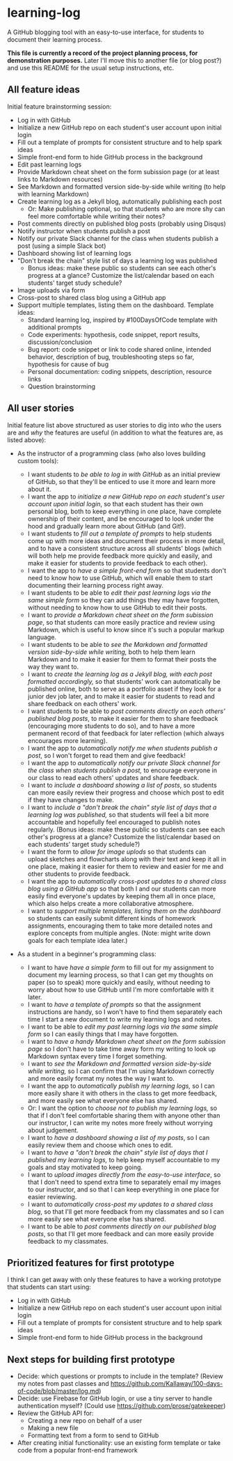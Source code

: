 # learning-log
A GitHub blogging tool with an easy-to-use interface, for students to document their learning process.

**This file is currently a record of the project planning process, for demonstration purposes.** Later I'll move this to another file (or blog post?) and use this README for the usual setup instructions, etc.

## All feature ideas

Initial feature brainstorming session:

- Log in with GitHub
- Initialize a new GitHub repo on each student's user account upon initial login
- Fill out a template of prompts for consistent structure and to help spark ideas
- Simple front-end form to hide GitHub process in the background
- Edit past learning logs
- Provide Markdown cheat sheet on the form subission page (or at least links to Markdown resources)
- See Markdown and formatted version side-by-side while writing (to help with learning Markdown)
- Create learning log as a Jekyll blog, automatically publishing each post
  - Or: Make publishing optional, so that students who are more shy can feel more comfortable while writing their notes?
- Post comments directly on published blog posts (probably using Disqus)
- Notify instructor when students publish a post
- Notify our private Slack channel for the class when students publish a post (using a simple Slack bot)
- Dashboard showing list of learning logs
- "Don't break the chain" style list of days a learning log was published
  - Bonus ideas: make these public so students can see each other's progress at a glance? Customize the list/calendar based on each students' target study schedule?
- Image uploads via form
- Cross-post to shared class blog using a GitHub app
- Support multiple templates, listing them on the dashboard. Template ideas:
  - Standard learning log, inspired by #100DaysOfCode template with additional prompts
  - Code experiments: hypothesis, code snippet, report results, discussion/conclusion
  - Bug report: code snippet or link to code shared online, intended behavior, description of bug, troubleshooting steps so far, hypothesis for cause of bug
  - Personal documentation: coding snippets, description, resource links
  - Question brainstorming

## All user stories

Initial feature list above structured as user stories to dig into *who* the users are and *why* the features are useful (in addition to what the features are, as listed above):

- As the instructor of a programming class (who also loves building custom tools):
  - I want students to *be able to log in with GitHub* as an initial preview of GitHub, so that they'll be enticed to use it more and learn more about it.
  - I want the app to *initialize a new GitHub repo on each student's user account upon initial login*, so that each student has their own personal blog, both to keep everything in one place, have complete ownership of their content, and be encouraged to look under the hood and gradually learn more about GitHub (and Git!).
  - I want students to *fill out a template of prompts* to help students come up with more ideas and document their process in more detail, and to have a consistent structure across all students' blogs (which will both help me provide feedback more quickly and easily, and make it easier for students to provide feedback to each other).
  - I want the app to *have a simple front-end form* so that students don't need to know how to use GitHub, which will enable them to start documenting their learning process right away.
  - I want students to be able to *edit their past learning logs via the same simple form* so they can add things they may have forgotten, without needing to know how to use GitHub to edit their posts.
  - I want to *provide a Markdown cheat sheet on the form subission page*, so that students can more easily practice and review using Markdown, which is useful to know since it's such a popular markup language.
  - I want students to be able to *see the Markdown and formatted version side-by-side while writing,* both to help them learn Markdown and to make it easier for them to format their posts the way they want to.
  - I want to *create the learning log as a Jekyll blog, with each post formatted accordingly,* so that students' work can automatically be published online, both to serve as a portfolio asset if they look for a junior dev job later, and to make it easier for students to read and share feedback on each others' work.
  - I want students to be able to *post comments directly on each others' published blog posts*, to make it easier for them to share feedback (encouraging more students to do so), and to have a more permanent record of that feedback for later reflection (which always encourages more learning).
  - I want the app to *automatically notify me when students publish a post*, so I won't forget to read them and give feedback!
  - I want the app to *automatically notify our private Slack channel for the class when students publish a post,* to encourage everyone in our class to read each others' updates and share feedback.
  - I want to *include a dashboard showing a list of posts*, so students can more easily review their progress and choose which post to edit if they have changes to make.
  - I want to *include a "don't break the chain" style list of days that a learning log was published,* so that students will feel a bit more accountable and hopefully feel encouraged to publish notes regularly. (Bonus ideas: make these public so students can see each other's progress at a glance? Customize the list/calendar based on each students' target study schedule?)
  - I want the form to *allow for image uplods* so that students can upload sketches and flowcharts along with their text and keep it all in one place, making it easier for them to review and easier for me and other students to provide feedback.
  - I want the app to *automatically cross-post updates to a shared class blog using a GitHub app* so that both I and our students can more easily find everyone's updates by keeping them all in once place, which also helps create a more collaborative atmosphere.
  - I want to *support multiple templates, listing them on the dashboard* so students can easily submit different kinds of homework assignments, encouraging them to take more detailed notes and explore concepts from multiple angles. (Note: might write down goals for each template idea later.)

- As a student in a beginner's programming class:
  - I want to have *have a simple form* to fill out for my assignment to document my learning process, so that I can get my thoughts on paper (so to speak) more quickly and easily, without needing to worry about how to use GitHub until I'm more comfortable with it later.
  - I want to *have a template of prompts* so that the assignment instructions are handy, so I won't have to find them separately each time I start a new document to write my learning logs and notes.
  - I want to be able to *edit my past learning logs via the same simple form* so I can easily things that I may have forgotten.
  - I want to *have a handy Markdown cheat sheet on the form subission page* so I don't have to take time away form my writing to look up Markdown syntax every time I forget something.
  - I want to *see the Markdown and formatted version side-by-side while writing,* so I can confirm that I'm using Markdown correctly and more easily format my notes the way I want to.
  - I want the app to *automatically publish my learning logs,* so I can more easily share it with others in the class to get more feedback, and more easily see what everyone else has shared.
  - Or: I want the option to *choose not to publish my learning logs,* so that if I don't feel comfortable sharing them with anyone other than our instructor, I can write my notes more freely without worrying about judgement.
  - I want to *have a dashboard showing a list of my posts*, so I can easily review them and choose which ones to edit.
  - I want to *have a "don't break the chain" style list of days that I published my learning logs,* to help keep myself accountable to my goals and stay motivated to keep going.
  - I want to *upload images directly from the easy-to-use interface*, so that I don't need to spend extra time to separately email my images to our instructor, and so that I can keep everything in one place for easier reviewing.
  - I want to *automatically cross-post my updates to a shared class blog*, so that I'll get more feedback from my classmates and so I can more easily see what everyone else has shared.
  - I want to be able to *post comments directly on our published blog posts*, so that I'll get more feedback and can more easily provide feedback to my classmates.
  
## Prioritized features for first prototype

I think I can get away with only these features to have a working prototype that students can start using:

- Log in with GitHub
- Initialize a new GitHub repo on each student's user account upon initial login
- Fill out a template of prompts for consistent structure and to help spark ideas
- Simple front-end form to hide GitHub process in the background

## Next steps for building first prototype

- Decide: which questions or prompts to include in the template? (Review my notes from past classes and https://github.com/Kallaway/100-days-of-code/blob/master/log.md)
- Decide: use Firebase for GitHub login, or use a tiny server to handle authentication myself? (Could use https://github.com/prose/gatekeeper)
- Review the GitHub API for:
  - Creating a new repo on behalf of a user
  - Making a new file
  - Formatting text from a form to send to GitHub
- After creating initial functionality: use an existing form template or take code from a popular front-end framework

